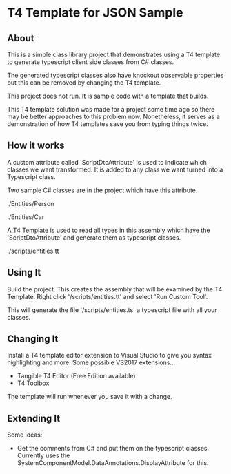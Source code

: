 ﻿# T4 Template for JSON Sample

## About

This is a simple class library project that demonstrates 
using a T4 template to generate typescript client side classes 
from C# classes.

The generated typescript classes also have knockout observable properties
but this can be removed by changing the T4 template.

This project does not run. It is sample code with a template that builds.

This T4 template solution was made for a project some time ago so there may be better approaches to this problem now. 
Nonetheless, it serves as a demonstration of how T4 templates save you from typing things twice.

## How it works

A custom attribute called 'ScriptDtoAttribute' is used to indicate which classes we want transformed.
It is added to any class we want turned into a Typescript class.

Two sample C# classes are in the project which have this attribute.

./Entities/Person

./Entities/Car

A T4 Template is used to read all types in this assembly which have the 'ScriptDtoAttribute'
and generate them as typescript classes.

./scripts/entities.tt 

## Using It

Build the project. This creates the assembly that will be examined by the T4 Template.
Right click '/scripts/entities.tt' and select 'Run Custom Tool'.

This will generate the file '/scripts/entities.ts' a typescript file with all your classes.

## Changing It

Install a T4 template editor extension to Visual Studio to give 
you syntax highlighting and more. Some possible VS2017 extensions...

- Tangible T4 Editor (Free Edition available)
- T4 Toolbox

The template will run whenever you save it with a change.

## Extending It

Some ideas:
- Get the comments from C# and put them on the typescript classes. Currently uses the SystemComponentModel.DataAnnotations.DisplayAttribute for this.



